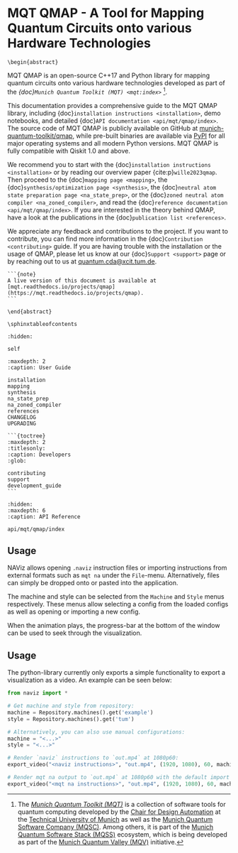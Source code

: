 # MQT QMAP - A Tool for Mapping Quantum Circuits onto various Hardware Technologies

```{raw} latex
\begin{abstract}
```

MQT QMAP is an open-source C++17 and Python library for mapping quantum circuits onto various hardware technologies developed as part of the _{doc}`Munich Quantum Toolkit (MQT) <mqt:index>`_ [^1].

This documentation provides a comprehensive guide to the MQT QMAP library, including {doc}`installation instructions <installation>`, demo notebooks, and detailed {doc}`API documentation <api/mqt/qmap/index>`.
The source code of MQT QMAP is publicly available on GitHub at [munich-quantum-toolkit/qmap](https://github.com/munich-quantum-toolkit/qmap), while pre-built binaries are available via [PyPI](https://pypi.org/project/mqt.qmap/) for all major operating systems and all modern Python versions.
MQT QMAP is fully compatible with Qiskit 1.0 and above.

We recommend you to start with the {doc}`installation instructions <installation>` or by reading our overview paper {cite:p}`wille2023qmap`.
Then proceed to the {doc}`mapping page <mapping>`, the {doc}`synthesis/optimization page <synthesis>`, the {doc}`neutral atom state preparation page <na_state_prep>`, or the {doc}`zoned neutral atom compiler <na_zoned_compiler>`, and read the {doc}`reference documentation <api/mqt/qmap/index>`.
If you are interested in the theory behind QMAP, have a look at the publications in the {doc}`publication list <references>`.

We appreciate any feedback and contributions to the project. If you want to contribute, you can find more information in the {doc}`Contribution <contributing>` guide.
If you are having trouble with the installation or the usage of QMAP, please let us know at our {doc}`Support <support>` page or by reaching out to us at [quantum.cda@xcit.tum.de](mailto:quantum.cda@xcit.tum.de).

[^1]:
    The _[Munich Quantum Toolkit (MQT)](https://mqt.readthedocs.io)_ is a collection of software tools for quantum computing developed by the [Chair for Design Automation](https://www.cda.cit.tum.de/) at the [Technical University of Munich](https://www.tum.de/) as well as the [Munich Quantum Software Company (MQSC)](https://munichquantum.software).
    Among others, it is part of the [Munich Quantum Software Stack (MQSS)](https://www.munich-quantum-valley.de/research/research-areas/mqss) ecosystem, which is being developed as part of the [Munich Quantum Valley (MQV)](https://www.munich-quantum-valley.de) initiative.

````{only} latex
```{note}
A live version of this document is available at [mqt.readthedocs.io/projects/qmap](https://mqt.readthedocs.io/projects/qmap).
```
````

```{raw} latex
\end{abstract}

\sphinxtableofcontents
```

```{toctree}
:hidden:

self
```

```{toctree}
:maxdepth: 2
:caption: User Guide

installation
mapping
synthesis
na_state_prep
na_zoned_compiler
references
CHANGELOG
UPGRADING
```

````{only} not latex
```{toctree}
:maxdepth: 2
:titlesonly:
:caption: Developers
:glob:

contributing
support
development_guide
```
````

```{toctree}
:hidden:
:maxdepth: 6
:caption: API Reference

api/mqt/qmap/index
```




## Usage

NAViz allows opening `.naviz` instruction files or importing instructions from external formats such as `mqt na` under the `File`-menu.
Alternatively, files can simply be dropped onto or pasted into the application.

The machine and style can be selected from the `Machine` and `Style` menus respectively.
These menus allow selecting a config from the loaded configs as well as opening or importing a new config.

When the animation plays, the progress-bar at the bottom of the window can be used to seek through the visualization.


## Usage

The python-library currently only exports a simple functionality to export a visualization as a video.
An example can be seen below:
```python
from naviz import *

# Get machine and style from repository:
machine = Repository.machines().get('example')
style = Repository.machines().get('tum')

# Alternatively, you can also use manual configurations:
machine = "<...>"
style = "<...>"

# Render `naviz` instructions to `out.mp4` at 1080p60:
export_video("<naviz instructions>", "out.mp4", (1920, 1080), 60, machine, style)

# Render mqt na output to `out.mp4` at 1080p60 with the default import options:
export_video("<mqt na instructions>", "out.mp4", (1920, 1080), 60, machine, style, default_import_settings("MqtNa")) # Alternatively substitute the call to `default_import_settings` with your custom import settings
```
